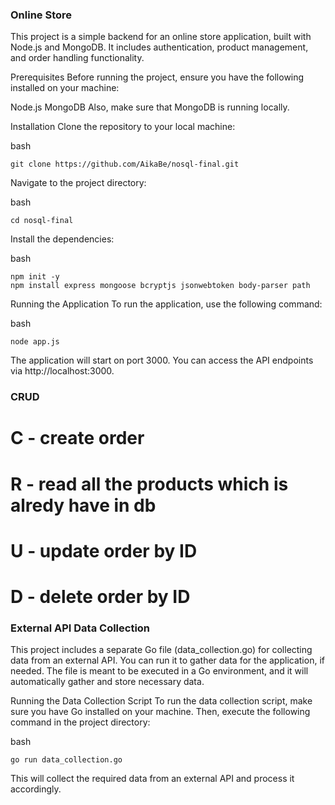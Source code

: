 ### Online Store
This project is a simple backend for an online store application, built with Node.js and MongoDB. It includes authentication, product management, and order handling functionality.

Prerequisites
Before running the project, ensure you have the following installed on your machine:

Node.js
MongoDB
Also, make sure that MongoDB is running locally.

Installation
Clone the repository to your local machine:

bash
```
git clone https://github.com/AikaBe/nosql-final.git
```
Navigate to the project directory:

bash
```
cd nosql-final
```
Install the dependencies:

bash
```
npm init -y
npm install express mongoose bcryptjs jsonwebtoken body-parser path
```
Running the Application
To run the application, use the following command:

bash
```
node app.js
```
The application will start on port 3000. You can access the API endpoints via http://localhost:3000.

### CRUD 
# C - create order 
# R - read all the products which is alredy have in db
# U - update order by ID
# D - delete order by ID

### External API Data Collection
This project includes a separate Go file (data_collection.go) for collecting data from an external API. You can run it to gather data for the application, if needed. The file is meant to be executed in a Go environment, and it will automatically gather and store necessary data.

Running the Data Collection Script
To run the data collection script, make sure you have Go installed on your machine. Then, execute the following command in the project directory:

bash
```
go run data_collection.go
```
This will collect the required data from an external API and process it accordingly.
